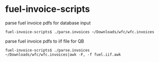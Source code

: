# fuel-invoice-scripts

parse fuel invoice pdfs for database input

```console
fuel-invoice-scripts$ ./parse.invoices ~/Downloads/wfc/wfc.invoices
```


parse fuel invoice pdfs to iif file for QB
```console
fuel-invoice-scripts$ ./parse.invoices ~/Downloads/wfc/wfc.invoices|awk -F, -f fuel.iif.awk
```
